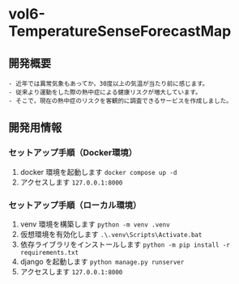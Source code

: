 # vol6-TemperatureSenseForecastMap
## 開発概要
    - 近年では異常気象もあってか，30度以上の気温が当たり前に感じます。
    - 従来より運動をした際の熱中症による健康リスクが増大しています。
    - そこで，現在の熱中症のリスクを客観的に調査できるサービスを作成しました。
## 開発用情報
### セットアップ手順（Docker環境）
1. docker 環境を起動します `docker compose up -d`
2. アクセスします `127.0.0.1:8000`

### セットアップ手順（ローカル環境）
1. venv 環境を構築します `python -m venv .venv`
2. 仮想環境を有効化します `.\.venv\Scripts\Activate.bat`
3. 依存ライブラリをインストールします `python -m pip install -r requirements.txt`
4. django を起動します `python manage.py runserver`
5. アクセスします `127.0.0.1:8000`
